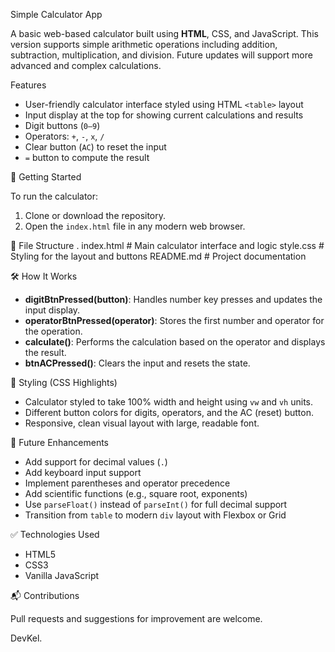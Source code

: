 Simple Calculator App

A basic web-based calculator built using **HTML**, CSS, and JavaScript. This version supports simple arithmetic operations including addition, subtraction, multiplication, and division. Future updates will support more advanced and complex calculations.

Features

- User-friendly calculator interface styled using HTML `<table>` layout
- Input display at the top for showing current calculations and results
- Digit buttons (`0–9`)
- Operators: `+`, `-`, `x`, `/`
- Clear button (`AC`) to reset the input
- `=` button to compute the result

🚀 Getting Started

To run the calculator:

1. Clone or download the repository.
2. Open the `index.html` file in any modern web browser.

📁 File Structure
.
index.html    # Main calculator interface and logic
style.css     # Styling for the layout and buttons
README.md     # Project documentation

🛠️ How It Works

- **digitBtnPressed(button)**: Handles number key presses and updates the input display.
- **operatorBtnPressed(operator)**: Stores the first number and operator for the operation.
- **calculate()**: Performs the calculation based on the operator and displays the result.
- **btnACPressed()**: Clears the input and resets the state.

🎨 Styling (CSS Highlights)

- Calculator styled to take 100% width and height using `vw` and `vh` units.
- Different button colors for digits, operators, and the AC (reset) button.
- Responsive, clean visual layout with large, readable font.

🧠 Future Enhancements

- Add support for decimal values (`.`)
- Add keyboard input support
- Implement parentheses and operator precedence
- Add scientific functions (e.g., square root, exponents)
- Use `parseFloat()` instead of `parseInt()` for full decimal support
- Transition from `table` to modern `div` layout with Flexbox or Grid

✅ Technologies Used

- HTML5
- CSS3
- Vanilla JavaScript

📬 Contributions

Pull requests and suggestions for improvement are welcome.

DevKel.
